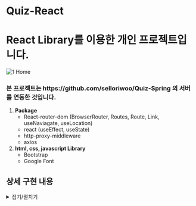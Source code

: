 # Quiz-React

<h1>React Library를 이용한 개인 프로젝트입니다.</h1>

![1 Home](https://github.com/selloriwoo/Quiz-React/assets/39435633/c8e5c9b2-09aa-4dcd-8723-ff89f986f8f9)

<h3>본 프로젝트는 https://github.com/selloriwoo/Quiz-Spring 의 서버를 연동한 것입니다. </h3>

1. **Package**<br />
   + React-router-dom (BrowserRouter, Routes, Route, Link, useNaviagate, useLocation)
   + react (useEffect, useState)
   + http-proxy-middleware
   + axios
2. **html, css, javascript Library**<br />
   + Bootstrap
   + Google Font


## 상세 구현 내용

<details>
<summary>접기/펼치기</summary>

##퀴즈 풀기

![2 Quiz](https://github.com/selloriwoo/Quiz-React/assets/39435633/08696a00-ff25-476b-b45b-186edf4f66cb)
+ axios로 Restful Api를 사용하여 get 메서드로 퀴즈 문제를 불러온다.
+ 내가 고른 선택지를 axios Post 메서드로 보내어 서버에서 내가 고른 정답과 퀴즈 정답을 비교하여 맞는지 판단.
+ 맞으면 맞춘 문제가 1씩 증가하며 View에 맞춘문제를 보여주며 문제는 총 10문제를 풀게 만들었다.

##퀴즈 결과

![3 Result](https://github.com/selloriwoo/Quiz-React/assets/39435633/348cfd52-ad46-44da-9c14-ffd5d54692da)
+총 맞춘 문제 갯수를 넘겨 받아서 화면에 보여준다.

</details>
